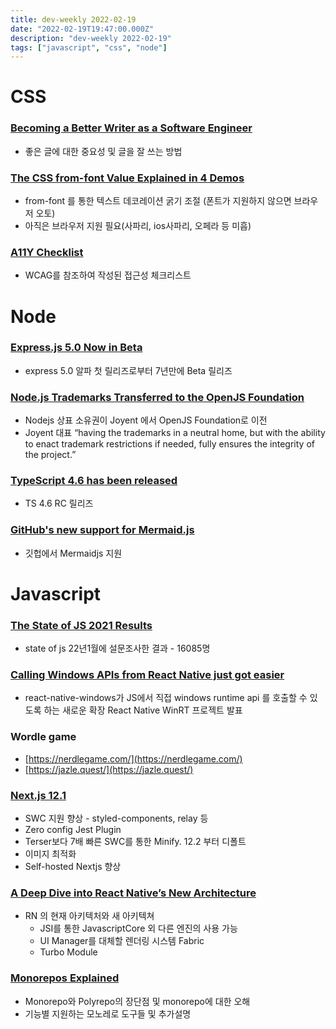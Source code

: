 ```yaml
---
title: dev-weekly 2022-02-19
date: "2022-02-19T19:47:00.000Z"
description: "dev-weekly 2022-02-19"
tags: ["javascript", "css", "node"]
---
```


# CSS

### **[Becoming a Better Writer as a Software Engineer](https://blog.pragmaticengineer.com/becoming-a-better-writer-in-tech)**

- 좋은 글에 대한 중요성 및 글을 잘 쓰는 방법

### **[The CSS from-font Value Explained in 4 Demos](https://css-tricks.com/from-font-value-text-decoration-thickness)**

- from-font 를 통한 텍스트 데코레이션 굵기 조절 (폰트가 지원하지 않으면 브라우저 오토)
- 아직은 브라우저 지원 필요(사파리, ios사파리, 오페라 등 미흡)

### **[A11Y Checklist](https://www.a11yproject.com/checklist)**

- WCAG를 참조하여 작성된 접근성 체크리스트

# Node

### **[Express.js 5.0 Now in Beta](https://github.com/expressjs/express/blob/5.0/History.md)**

- express 5.0 알파 첫 릴리즈로부터 7년만에 Beta 릴리즈

### **[Node.js Trademarks Transferred to the OpenJS Foundation](https://openjsf.org/blog/2022/02/14/node-js-trademarks-transferred-to-openjs-foundation/)**

- Nodejs 상표 소유권이 Joyent 에서 OpenJS Foundation로 이전
- Joyent 대표 “having the trademarks in a neutral home, but with the ability to enact trademark restrictions if needed, fully ensures the integrity of the project.”

### **[TypeScript 4.6 **has been released**](https://devblogs.microsoft.com/typescript/announcing-typescript-4-6-rc/)**

- TS 4.6 RC 릴리즈

### **[GitHub's new support for Mermaid.js](https://github.blog/2022-02-14-include-diagrams-markdown-files-mermaid/)**

- 깃헙에서 Mermaidjs 지원

# Javascript

### **[The State of JS 2021 Results](https://2021.stateofjs.com/ko-KR/)**

- state of js 22년1월에 설문조사한 결과 - 16085명

### **[Calling Windows APIs from React Native just got easier](https://microsoft.github.io/react-native-windows/blog/2022/02/11/rnwinrt)**

- react-native-windows가 JS에서 직접 windows runtime api 를 호출할 수 있도록 하는 새로운 확장 React Native WinRT 프로젝트 발표

### **Wordle game**

- [https://nerdlegame.com/](https://nerdlegame.com/)
- [https://jazle.quest/](https://jazle.quest/)

### **[Next.js 12.1](https://nextjs.org/blog/next-12-1)**

- SWC 지원 향상 - styled-components, relay 등
- Zero config Jest Plugin
- Terser보다 7배 빠른 SWC를 통한 Minify. 12.2 부터 디폴트
- 이미지 최적화
- Self-hosted Nextjs 향상

### **[A Deep Dive into React Native’s New Architecture](https://medium.com/coox-tech/deep-dive-into-react-natives-new-architecture-fb67ae615ccd)**

- RN 의 현재 아키텍처와 새 아키텍쳐
    - JSI를 통한 JavascriptCore 외 다른 엔진의 사용 가능
    - UI Manager를 대체할 렌더링 시스템 Fabric
    - Turbo Module

### **[Monorepos Explained](https://monorepo.tools/)**

- Monorepo와 Polyrepo의 장단점 및 monorepo에 대한 오해
- 기능별 지원하는 모노레로 도구들 및 추가설명